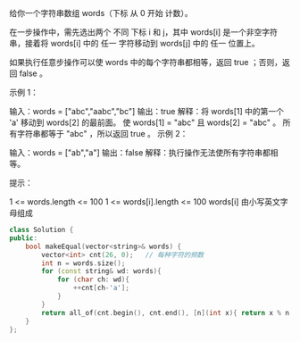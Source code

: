 给你一个字符串数组 words（下标 从 0 开始 计数）。

在一步操作中，需先选出两个 不同 下标 i 和 j，其中 words[i] 是一个非空字符串，接着将 words[i] 中的 任一 字符移动到 words[j] 中的 任一 位置上。

如果执行任意步操作可以使 words 中的每个字符串都相等，返回 true ；否则，返回 false 。

 

示例 1：

输入：words = ["abc","aabc","bc"]
输出：true
解释：将 words[1] 中的第一个 'a' 移动到 words[2] 的最前面。
使 words[1] = "abc" 且 words[2] = "abc" 。
所有字符串都等于 "abc" ，所以返回 true 。
示例 2：

输入：words = ["ab","a"]
输出：false
解释：执行操作无法使所有字符串都相等。


提示：

1 <= words.length <= 100
1 <= words[i].length <= 100
words[i] 由小写英文字母组成

```cpp
class Solution {
public:
    bool makeEqual(vector<string>& words) {
        vector<int> cnt(26, 0);   // 每种字符的频数
        int n = words.size();
        for (const string& wd: words){
            for (char ch: wd){
                ++cnt[ch-'a'];
            }
        }
        return all_of(cnt.begin(), cnt.end(), [n](int x){ return x % n == 0; });
    }
};
```

